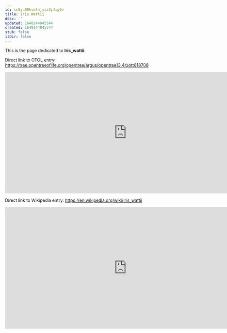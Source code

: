 ```yaml
---
id: is5ju90kvmlnjyaz3y4ig0v
title: Iris Wattii
desc: ''
updated: 1648144045544
created: 1648144045544
stub: false
isDir: false
---
```

This is the page dedicated to **Iris_wattii**


Direct link to OTOL entry: https://tree.opentreeoflife.org/opentree/argus/opentree13.4@ott618708



<html>
    <body>
    <iframe src="https://tree.opentreeoflife.org/opentree/argus/opentree13.4@ott618708"
    width="800" height="400" frameborder="0" allowfullscreen> </iframe>
    </body>
</html>
    


Direct link to Wikipedia entry: https://en.wikipedia.org/wiki/Iris_wattii



<html>
    <body>
    <iframe src="https://en.wikipedia.org/wiki/Iris_wattii"
    width="800" height="400" frameborder="0" allowfullscreen> </iframe>
    </body>
</html>
    
